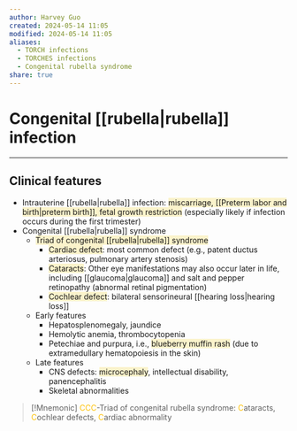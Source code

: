 ```yaml
---
author: Harvey Guo
created: 2024-05-14 11:05
modified: 2024-05-14 11:05
aliases:
  - TORCH infections
  - TORCHES infections
  - Congenital rubella syndrome
share: true
---
```

# Congenital [[rubella|rubella]] infection
---
## Clinical features
- Intrauterine [[rubella|rubella]] infection: <span style="background:rgba(240, 200, 0, 0.2)">miscarriage, [[Preterm labor and birth|preterm birth]], fetal growth restriction</span> (especially likely if infection occurs during the first trimester)
- Congenital [[rubella|rubella]] syndrome 
	- <span style="background:rgba(240, 200, 0, 0.2)">Triad of congenital [[rubella|rubella]] syndrome</span>
		- <span style="background:rgba(240, 200, 0, 0.2)">Cardiac defect</span>: most common defect (e.g., patent ductus arteriosus, pulmonary artery stenosis)
		- <span style="background:rgba(240, 200, 0, 0.2)">Cataracts</span>: Other eye manifestations may also occur later in life, including [[glaucoma|glaucoma]] and salt and pepper retinopathy (abnormal retinal pigmentation)
		- <span style="background:rgba(240, 200, 0, 0.2)">Cochlear defect</span>: bilateral sensorineural [[hearing loss|hearing loss]]
	- Early features
		- Hepatosplenomegaly, jaundice
		- Hemolytic anemia, thrombocytopenia
		- Petechiae and purpura, i.e., <span style="background:rgba(240, 200, 0, 0.2)">blueberry muffin rash</span> (due to extramedullary hematopoiesis in the skin)
	- Late features
		- CNS defects: <span style="background:rgba(240, 200, 0, 0.2)">microcephaly</span>, intellectual disability, panencephalitis
		- Skeletal abnormalities

>[!Mnemonic] 
><font color="#ffc000">CCC</font>-Triad of congenital rubella syndrome: <font color="#ffc000">C</font>ataracts, <font color="#ffc000">C</font>ochlear defects, <font color="#ffc000">C</font>ardiac abnormality